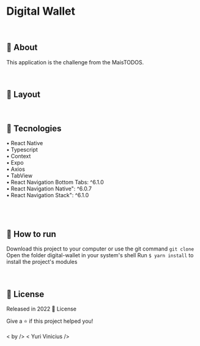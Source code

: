 # Digital Wallet
<br/>

## 📖 About
This application is the challenge from the MaisTODOS. <br/>
<br/>
<br/>
## 📐 Layout
<br/>


## 🚀 Tecnologies <br/>
• React Native <br/>
• Typescript <br/>
• Context <br/>
• Expo <br/>
• Axios <br/>
• TabView <br/>
• React Navigation Bottom Tabs: ^6.1.0 <br/>
• React Navigation Native": ^6.0.7 <br/>
• React Navigation Stack": ^6.1.0 <br/>
<br/>
<br/>
<br/>

## 🔧 How to run
Download this project to your computer or use the git command `git clone` <br/>
Open the folder digital-wallet in your system's shell
Run `$ yarn install` to install the project's modules
<br/>
<br/>
<br/>

## 📕 License
Released in 2022 📕 License


Give a ⭐️ if this project helped you!
<br/>
<br/>
  < by />  < Yuri Vinicius />
